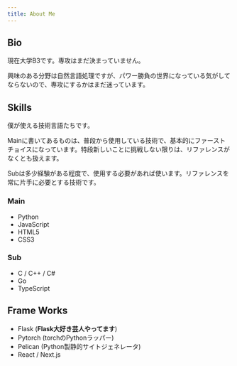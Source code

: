 ```yaml
---
title: About Me
---
```


## Bio

現在大学B3です。専攻はまだ決まっていません。

興味のある分野は自然言語処理ですが、パワー勝負の世界になっている気がしてならないので、専攻にするかはまだ迷っています。

## Skills

僕が使える技術言語たちです。

Mainに書いてあるものは、普段から使用している技術で、基本的にファーストチョイスになっています。特段新しいことに挑戦しない限りは、リファレンスがなくとも扱えます。

Subは多少経験がある程度で、使用する必要があれば使います。リファレンスを常に片手に必要とする技術です。

### Main

- Python
- JavaScript
- HTML5
- CSS3

### Sub

- C / C++ / C#
- Go
- TypeScript

## Frame Works

- Flask (**Flask大好き芸人やってます**)
- Pytorch (torchのPythonラッパー)
- Pelican (Python製静的サイトジェネレータ)
- React / Next.js